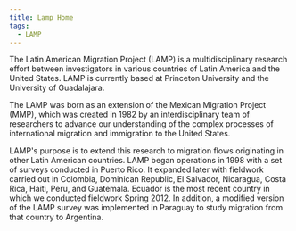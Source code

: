 ```yaml
---
title: Lamp Home
tags:
  - LAMP
---
```



The Latin American Migration Project (LAMP) is a multidisciplinary research effort between investigators in various countries of Latin America and the United States. LAMP is currently based at Princeton University and the University of Guadalajara.

The LAMP was born as an extension of the Mexican Migration Project (MMP), which was created in 1982 by an interdisciplinary team of researchers to advance our understanding of the complex processes of international migration and immigration to the United States.

LAMP's purpose is to extend this research to migration flows originating in other Latin American countries. LAMP began operations in 1998 with a set of surveys conducted in Puerto Rico. It expanded later with fieldwork carried out in Colombia, Dominican Republic, El Salvador, Nicaragua, Costa Rica, Haiti, Peru, and Guatemala. Ecuador is the most recent country in which we conducted fieldwork Spring 2012. In addition, a modified version of the LAMP survey was implemented in Paraguay to study migration from that country to Argentina.
